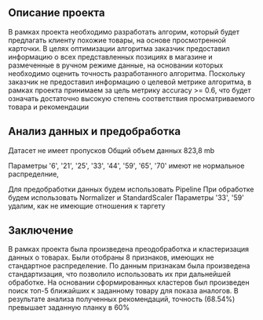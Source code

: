 ## Описание проекта
В рамках проекта необходимо разработать алгорим, который будет предлагать клиенту похожие товары, на основе просмотренной карточки.
В целях оптимизации алгоритма заказчик предоставил информацию о всех представленных позициях в магазине и размеченные в ручном режиме данные, на основании которых необходимо оценить точность разработанного алгоритма.
Поскольку заказчик не предоставил информацию о целевой метрике алгоритма, в рамках проекта принимаем за цель метрику accuracy >= 0.6, что будет означать достаточно высокую степень соответствия просматриваемого товара и рекомендации

## Анализ данных и предобработка

Датасет не имеет пропусков
Общий объем данных 823,8 mb

Параметры '6', '21', '25', '33', '44', '59', '65', '70' имеют не нормальное распределние,

Для предобработки данных будем использовать Pipeline
При обработке будем использовать Normalizer и StandardScaler
Параметры '33', '59' удалим, как не имеющие отношения к таргету


## Заключение

В рамках проекта была произведена преодобработка и кластеризация данных о товарах.
Были отобраны 8 признаков, имеющих не стандартное распределение. По данным признакам была произведена стандартизация, что позволило использовать их при дальнейшей обработке.
На основании сформированных кластеров был произведен поиск топ-5 ближайших к заданному товару для показа аналогов. В результате анализа полученных рекомендаций, точность (68.54%) превышает заданную планку в 60%